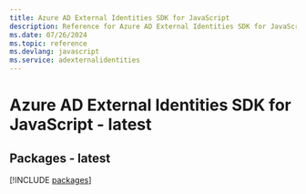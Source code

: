 ```yaml
---
title: Azure AD External Identities SDK for JavaScript
description: Reference for Azure AD External Identities SDK for JavaScript
ms.date: 07/26/2024
ms.topic: reference
ms.devlang: javascript
ms.service: adexternalidentities
---
```

# Azure AD External Identities SDK for JavaScript - latest
## Packages - latest
[!INCLUDE [packages](ad-external-identities-index.md)]